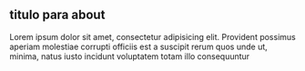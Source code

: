 ## titulo para about
Lorem ipsum dolor sit amet, consectetur adipisicing elit. Provident possimus aperiam molestiae corrupti officiis est a suscipit rerum quos unde ut, minima, natus iusto incidunt voluptatem totam illo consequuntur <sapiente class=""></sapiente>
